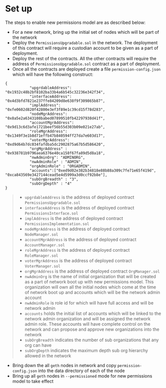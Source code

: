 # Set up
The steps to enable new permissions model are as described below:
* For a new network, bring up the initial set of nodes which will be part of the network
* Deploy the `PermissionsUpgradable.sol` in the network. The deployment of this contract will require a custodian account to be given as a part of deployment. 
* Deploy the rest of the contracts. All the other contracts will require the address of `PermissionsUpgradable.sol` contract as a part of deployment.
* Once all the contracts are deployed create a file `permission-config.json` which will have the following construct:
```$xslt
{
           "upgrdableAddress": "0x1932c48b2bf8102ba33b4a6b545c32236e342f34",
           "interfaceAddress": "0x4d3bfd7821e237ffe84209d8e638f9f309865b87",
           "implAddress": "0xfe0602d820f42800e3ef3f89e1c39cd15f78d283",
           "nodeMgrAddress": "0x8a5e2a6343108babed07899510fb42297938d41f",
           "accountMgrAddress": "0x9d13c6d3afe1721beef56b55d303b09e021e27ab",
           "roleMgrAddress": "0x1349f3e1b8d71effb47b840594ff27da7e603d17",
           "voterMgrAddress": "0xd9d64b7dc034fafdba5dc2902875a67b5d586420",
           "orgMgrAddress" : "0x938781b9796aea6376e40ca158f67fa89d5d8a18",
           "nwAdminOrg": "ADMINORG",
           "nwAdminRole" : "ADMIN",
           "orgAdminRole" : "ORGADMIN",
           "accounts":["0xed9d02e382b34818e88b88a309c7fe71e65f419d", "0xca843569e3427144cead5e4d5999a3d0ccf92b8e"],
           "subOrgBreadth" : "3",
           "subOrgDepth" : "4"
}
```
> * `upgrdableAddress` is the address of deployed contract `PermissionsUpgradable.sol`
> * `interfaceAddress` is the address of deployed contract `PermissionsInterface.sol`
> * `implAddress` is the address of deployed contract `PermissionsImplementation.sol`
> * `nodeMgrAddress` is the address of deployed contract `NodeManager.sol`
> * `accountMgrAddress` is the address of deployed contract `AccountManager.sol`
> * `roleMgrAddress` is the address of deployed contract `RoleManager.sol`
> * `voterMgrAddress` is the address of deployed contract `VoterManager.sol`
> * `orgMgrAddress` is the address of deployed contract `OrgManager.sol`
> * `nwAdminOrg` is the name of initial organization that will be created as a part of network boot up with new permissions model. This organization will own all the initial nodes which come at the time of network boot up and accounts which will be the network admin account
> * `nwAdminRole` is role id for which will have full access and will be network admin
> * `accounts` holds the initial list of accounts which will be linked to the network admin organization and will be assigned the network admin role. These accounts will have complete control on the network and can propose and approve new organizations into the network
> * `subOrgBreadth` indicates the number of sub organizations that any org can have
> * `subOrgDepth` indicates the maximum depth sub org hierarchy allowed in the network

* Bring down the all `geth` nodes in network and copy `permission-config.json` into the data directory of each of the node
* Bring up all `geth` nodes in `--permissioned` mode for new permissions model to take effect

